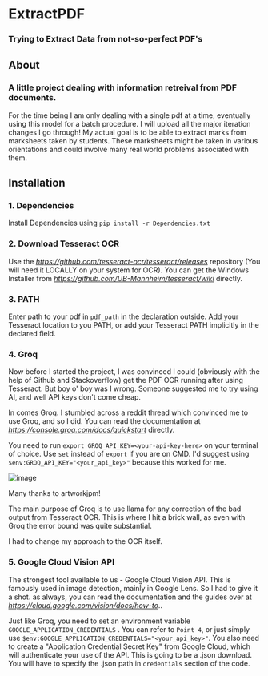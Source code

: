# ExtractPDF
### Trying to Extract Data from not-so-perfect PDF's

## About
### A little project dealing with information retreival from PDF documents.
For the time being I am only dealing with a single pdf at a time, eventually using this model for a batch procedure. I will upload all the major iteration changes I go through!
My actual goal is to be able to extract marks from marksheets taken by students. These marksheets might be taken in various orientations and could involve many real world problems associated with them.

## Installation 
### 1. Dependencies
Install Dependencies using 
```pip install -r Dependencies.txt```

### 2. Download Tesseract OCR 
Use the *https://github.com/tesseract-ocr/tesseract/releases* repository (You will need it LOCALLY on your system for OCR).
You can get the Windows Installer from *https://github.com/UB-Mannheim/tesseract/wiki* directly.

### 3. PATH
Enter path to your pdf in ```pdf_path``` in the declaration outside.
Add your Tesseract location to you PATH, or add your Tesseract PATH implicitly in the declared field.

### 4. Groq
Now before I started the project, I was convinced I could (obviously with the help of Github and Stackoverflow) get the PDF OCR running after using Tesseract. 
But boy o' boy was I wrong. 
Someone suggested me to try using AI, and well API keys don't come cheap. 

In comes Groq. I stumbled across a reddit thread which convinced me to use Groq, and so I did.
You can read the documentation at *https://console.groq.com/docs/quickstart* directly.

You need to run ```export GROQ_API_KEY=<your-api-key-here>``` on your terminal of choice. Use ```set``` instead of ```export``` if you are on CMD. 
I'd suggest using ```$env:GROQ_API_KEY="<your_api_key>"``` because this worked for me.

![image](https://github.com/user-attachments/assets/889e8a6c-f621-480f-8270-0157384a1af6)

Many thanks to artworkjpm!

The main purpose of Groq is to use llama for any correction of the bad output from Tesseract OCR. 
This is where I hit a brick wall, as even with Groq the error bound was quite substantial. 

I had to change my approach to the OCR itself.

### 5. Google Cloud Vision API
The strongest tool available to us - Google Cloud Vision API. This is famously used in image detection, mainly in Google Lens. So I had to give it a shot.
as always, you can read the documentation and the guides over at *https://cloud.google.com/vision/docs/how-to*..

Just like Groq, you need to set an environment variable ```GOOGLE_APPLICATION_CREDENTIALS``` . You can refer to ```Point 4```, or just simply use ```$env:GOOGLE_APPLICATION_CREDENTIALS="<your_api_key>"```.
You also need to create a "Application Credential Secret Key" from Google Cloud, which will authenticate your use of the API. This is going to be a .json download. You will have to specify the .json path in ```credentials``` section of the code.



